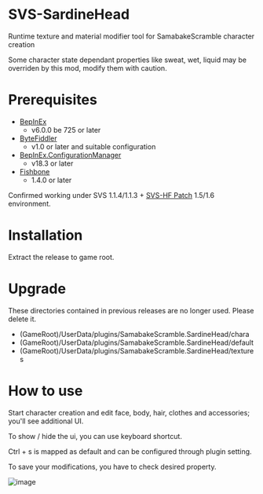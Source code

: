 # SVS-SardineHead

Runtime texture and material modifier tool for SamabakeScramble character creation

Some character state dependant properties like sweat, wet, liquid may be overriden by this mod, modify them with caution.

# Prerequisites

 * [BepInEx](https://github.com/BepInEx/BepInEx)
   * v6.0.0 be 725 or later
 * [ByteFiddler](https://github.com/BepInEx/BepInEx)
   * v1.0 or later and suitable configuration
 * [BepInEx.ConfigurationManager](https://github.com/BepInEx/BepInEx.ConfigurationManager)
   * v18.3 or later
 * [Fishbone](https://github.com/MaybeSamigroup/SVS-Fishbone)
   * 1.4.0 or later

Confirmed working under SVS 1.1.4/1.1.3 + [SVS-HF Patch](https://github.com/ManlyMarco/SVS-HF_Patch) 1.5/1.6 environment.

# Installation

Extract the release to game root.

# Upgrade

These directories contained in previous releases are no longer used.
Please delete it.

 * (GameRoot)/UserData/plugins/SamabakeScramble.SardineHead/chara
 * (GameRoot)/UserData/plugins/SamabakeScramble.SardineHead/default
 * (GameRoot)/UserData/plugins/SamabakeScramble.SardineHead/textures

# How to use

Start character creation and edit face, body, hair, clothes and accessories; you'll see additional UI.

To show / hide the ui, you can use keyboard shortcut.

Ctrl + s is mapped as default and can be configured through plugin setting.

To save your modifications, you have to check desired property.

![image](https://github.com/user-attachments/assets/dd293f84-5278-4c7b-b6a5-39756946f56d)

